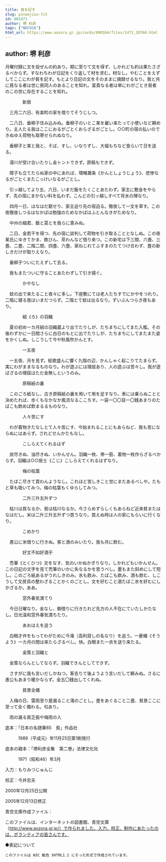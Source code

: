 ```yaml
---
title: 貧を記す
slug: pinwojisu-7c5
id: 001471
author: 堺 利彦
tags: ["NDC916"]
html_url: https://www.aozora.gr.jp/cards/000164/files/1471_20760.html
---
```


## author: 堺 利彦

月曜付録に文を投ぜんの約あり。期に至りて文を得ず、しかれども約は果たさざるべからず。すなわちわが日記をくり返して材を求む。材なし。やむことをえずしてここにわが貧を記す。もとより日記の文をそのままに摘録せるなり。我と共に貧なる者は世に貧同人のあることを知れ。富貴なる者は単にわがごとき貧者のこの世に存在することを知れ。





　　　　新居



　三月二六日、有楽町の家を借りてそうじしつ。

　二八日、垂柳子住み込みぬ。垂柳子のいとこ某を雇い来たって小使いなど頼めり。主人たる我はここにおるがごとくおらざるがごとし。○○町の宿の払いのできぬゆえ荷物も取寄せられぬなり。

　垂柳子と某と我と、そば、すし、いなりずし、大福もちなど食らいて日を送る。

　湯川が受け合いたりし金トントできず。原稿もできず。

　障子も立てたらぬ家の中にあれば、環睹蕭条《かんとしょうじょう》、悲惨なるがごとくまたこっけいなるがごとし。

　引ッ越してより五、六日、いまだ飯をたくことあたわず。家主に敷金をやらず、先の宿にまかない料を払わず。こんどの引ッ越しすべて背水の陣なり。

　四月一日、はなはだ窮せり、家主迫り先の宿迫る。徹夜して一文を草す。この夜徹夜しつるはなかばは勉強のためなかばはふとんなきがためなり。

　中州の細君、飯と菜とを我らに恵みぬ。

　二日、金若干を得つ、先の宿に談判して荷物を引き取ることとなしぬ。この夜某氏にゆきてかま、鉄びん、茶わんなど借り来つ。この新宅は下三間、六畳、三畳、二畳、二階二間、四畳、六畳、家ねじれてふすまのたてつけ合わず、畳の新しきだけが取りえなり。

　垂柳子ついにたえずして去る。

　我もまたついに守ることあたわずして引き揚ぐ。



　　　　かやなし



　蚊の出で来たること夜々に多し。下座敷にては老人たちすでにかやをつれり。二階に寝る我はいまだつらず。二階とて蚊は出るなり。ずいぶんつらき夜もあり。



　　　　絽《ろ》の羽織



　夏の初め一カ月絽の羽織蔵より出でたりしが、たちまちにしてまた入檻。その後わずかに一日間さらに白日のもとに出でたりしが、たちまちにしてまたまた姿をかくしぬ。しこうして今や秋風吹かんとす。



　　　　一五夜



　一五夜、月を見ず。絃歌盛んに響く九階の辺、かんしゃく起こりてたまらず。実にわがままなるものなり。わが遊ぶには理屈あり、人の遊ぶは苦々し。我が遊ばざるの理屈はただ金無しというのみ。



　　　　原稿紙の裏



　このごろ紙なし、古き原稿紙の裏を用いて用を足すなり。車には乗らぬことと決めたれば、歩くもなかなか風流なるここちす。一袋一〇〇目一〇銭あまりのたばこも飲めば飲まるるものなり。



　　　　人々苦にす



　わが着物きたなしとて人々苦にす、今始まれることにもあらねど、我も苦にならぬにはあらず。されどせんかたもなし。



　　　　こしらえてくれるはず



　炭尽きぬ、油尽きぬ、いかんせん。羽織一枚、帯一筋、着物一枚作らざるべからず。羽織は○○居士《こじ》こしらえてくれるはずなり。



　　　　梅の枯葉



　たばこ尽きて買わんようなし。これほど苦しきこと世にまたあるべしや。たもと草も吸いてみつ。梅の枯葉もくゆらしてみつ。



　　　　二升三升五升ずつ



　枯川は貧なるか、貧は枯川なるか。今さらめずらしくもあらねど近来貧またはなはだし。米は二升三升五升ずつ買うなり。買えぬ時は人の家にもらいに行くなり。



　　　　こめかり



　愚公に米借りに行きぬ。客と酒のみいたり。我も共に飲む。



　　　　好文不如好酒乎



　禿筆《とくひつ》文をなす、気のいかぬかぎりなり。しかれどもいかんせん。この日記の文字を見て禿筆のいかに失なるかを思うべし。墨もまた斜めにして短し。このごろ紙あるがうれしきのみ。氷も飲み、たばこも飲み、酒も飲む、しこうして文房具の整わざることかくのごとし。文を好むこと酒たばこ氷を好むにしかざるか。ああ。



　　　　窓外春気満てり



　今日日曜なり。金なし、朝借りに行きたれど先方の人不在にていたしかたなし。日光温和窓外春気満ちたり。



　　　　あおはえを追う



　白眼才弁をもってわがために今滝（高利貸しの名なり）を追う。一蒼蠅《そうよう》一カ月の間は来たらざるべし。快。白眼また一衣を送り来たる。



　　　　金策と羽織と



　金策ならんとしてならず。羽織できんとしてできず。

　さすがに我も言いだしかねつ。客去りて後ようよう言いだして頼みぬ。さるに愚公もあまり暖かならず。金五〇銭出してくれぬ。



　　　　貧景全備



　入梅の日、雷雨至り屋漏ること滝のごとし。畳をあぐること二畳、貧景ここに至って全く備わる。句あり。

　雨の漏る貧乏振や梅雨の入













底本：「日本の名随筆85　貧」作品社


　　　1989（平成元）年11月25日第1刷発行

底本の親本：「堺利彦全集　第二巻」法律文化社

　　　1971（昭和46）年3月

入力：もりみつじゅんじ

校正：今井忠夫

2000年12月25日公開

2005年12月13日修正

青空文庫作成ファイル：

このファイルは、インターネットの図書館、青空文庫（http://www.aozora.gr.jp/）で作られました。入力、校正、制作にあたったのは、ボランティアの皆さんです。









●表記について


	このファイルは W3C 勧告 XHTML1.1 にそった形式で作成されています。